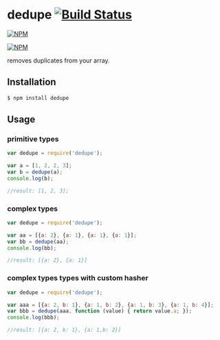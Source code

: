 # dedupe [![Build Status](https://travis-ci.org/zaphod1984/dedupe.png)](https://travis-ci.org/zaphod1984/dedupe)

[![NPM](https://nodei.co/npm/dedupe.png)](https://nodei.co/npm/dedupe/)

[![NPM](https://nodei.co/npm-dl/dedupe.png?months=3)](https://nodei.co/npm/dedupe/)

removes duplicates from your array.

## Installation

````bash
$ npm install dedupe
````

## Usage

### primitive types
```javascript
var dedupe = require('dedupe');

var a = [1, 2, 2, 3];
var b = dedupe(a);
console.log(b);

//result: [1, 2, 3];
```

### complex types
```javascript
var dedupe = require('dedupe');

var aa = [{a: 2}, {a: 1}, {a: 1}, {a: 1}];
var bb = dedupe(aa);
console.log(bb);

//result: [{a: 2}, {a: 1}]
```

### complex types types with custom hasher
```javascript
var dedupe = require('dedupe');

var aaa = [{a: 2, b: 1}, {a: 1, b: 2}, {a: 1, b: 3}, {a: 1, b: 4}];
var bbb = dedupe(aaa, function (value) { return value.a; });
console.log(bbb);

//result: [{a: 2, b: 1}, {a: 1,b: 2}]
```
